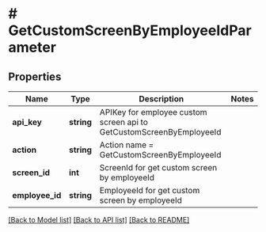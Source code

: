 # # GetCustomScreenByEmployeeIdParameter

## Properties

Name | Type | Description | Notes
------------ | ------------- | ------------- | -------------
**api_key** | **string** | APIKey for employee custom screen api to GetCustomScreenByEmployeeId |
**action** | **string** | Action name &#x3D; GetCustomScreenByEmployeeId |
**screen_id** | **int** | ScreenId for get custom screen by employeeId |
**employee_id** | **string** | EmployeeId for get custom screen by employeeId |

[[Back to Model list]](../../README.md#models) [[Back to API list]](../../README.md#endpoints) [[Back to README]](../../README.md)
